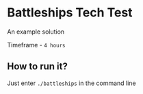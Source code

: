 # Battleships Tech Test

An example solution

Timeframe - `4 hours`

## How to run it?

Just enter `./battleships` in the command line
